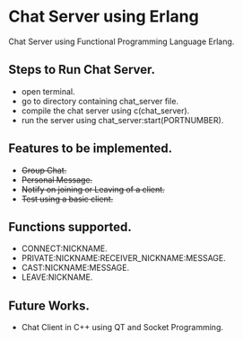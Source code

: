 # Chat Server using Erlang

Chat Server using Functional Programming Language Erlang.

## Steps to Run Chat Server.
* open terminal.
* go to directory containing chat_server file.
* compile the chat server using c(chat_server).
* run the server using chat_server:start(PORTNUMBER).

## Features to be implemented.
* ~~Group Chat.~~
* ~~Personal Message.~~
* ~~Notify on joining or Leaving of a client.~~
* ~~Test using a basic client.~~

## Functions supported.
* CONNECT:NICKNAME.
* PRIVATE:NICKNAME:RECEIVER_NICKNAME:MESSAGE.
* CAST:NICKNAME:MESSAGE.
* LEAVE:NICKNAME.

## Future Works.
* Chat Client in C++ using QT and Socket Programming.